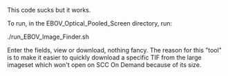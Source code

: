This code sucks but it works. 

To run, in the EBOV_Optical_Pooled_Screen directory, run:

./run_EBOV_Image_Finder.sh

Enter the fields, view or download, nothing fancy. The reason for this "tool" is to make it easier to quickly download a specific TIF from the large imageset which won't open on SCC On Demand because of its size. 